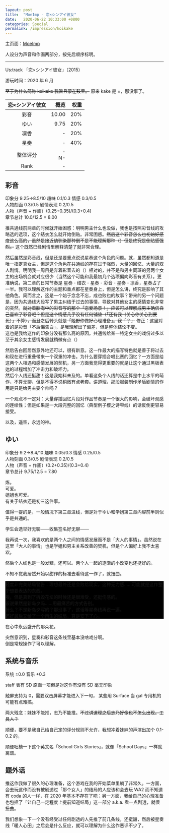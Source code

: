 ```yaml
---
layout: post
title:  "MoeImp - 恋×シンアイ彼女"
date:   2020-06-22 10:33:00 +0800
categories: Special
permalink: /impression/koikake
---
```


主页面：[MoeImp](http://yoro.xyz/impression)

人设分为声音和作画两部分，按先后顺序标明。

---

Us:track 「恋×シンアイ彼女」（2015）

游玩时间：2020 年 6 月

~~至于为什么简称 koikake 我暂且蒙在鼓里。~~ 原来 kake 是 ×，那没事了。

| 恋×シンアイ彼女 | 概览 |权重|
| :---------------: |---: |---: |
| 彩音 | 10.00 |20%|
| ゆい | 9.75 |20%|
| 凜香 | - |20%|
| 星奏 | - |40%|
| 整体评分 |-<br />N-||
| Rank |  -  ||

## 彩音

印象分 9.25→8.5/10 趣味 0.1/0.3 情感 0.3/0.5  
人物刻画 0.3/0.5 剧情表现 0.2/0.5  
人物（声音 + 作画）(0.25+0.35)/(0.3+0.4)  
章节总计 10.0/12.5 = 8.00

推共通线前两章的时候就开始困惑：明明男主什么也没做，我也是按照彩音线的攻略选的选项，这个结衣怎么就开始倒贴。非常困惑。~~然后这个彩音怎么也初始好感度这么高的，虽然是接近幼驯染那种倒不是不能理解那种（）但是终究是倒贴感强烈。~~ 这个既然已经剧情里解释清楚了就非常合理。

然后虽然是彩音线，但是还是要重点说说星奏这个角色的问题。就，虽然都知道是唯一指定真女主，但是这个角色在共通线的存在过于强烈，大量的回忆、大量的双人剧情。明明我一周目是奔着彩音去的（）相对的，并不是和男主同班的另两个女主的出场机会就对应很少（当然这个可能和我最初几个选项偏向彩音有关系）。更准确说，第二章的日常节奏是 星奏 - 结衣 - 星奏 - 彩音 - 星奏 - 凛香，星奏占了一半。我可以理解这作的主题和重点都在星奏身上，但是怎么讲，终究是影响了其他角色。简而言之，这是一个始于念念不忘，成也败也的故事？带来的另一个问题是，因为共通线大段写了男主纠结于过去的事情，导致对其他女主的感情变化非常的突然。~~就对着脑海中的彩音写的那个「恋爱场景！」应该可以理解成男主确信自己喜欢了彩音吧？但是这个情感几乎没有任何铺垫（「还有我（关心你关心到要死）」不算），而且之后转头就是「姬野你做好心理准备」。我「？」~~ 修正：这里对着的是彩音「不后悔告白」，是我理解出了偏差，但是整体结论不变。  
这也是我给这作的印象分没有那么高的原因。共通线给某一特定女主的戏份过多以至于其余女主感情发展就稍微有点（）

然后告白回居然意外地还可以，很有新意。这一作最大的描写特色就是善于将过去和现在进行重叠带来一个双重的冲击。为什么要穿插合唱比赛的回忆？一方面是给这两个人相遇和感情发展的契机，另一方面我觉得更重要的就是让这个通过黑板表达的过程增加了冲击力和破坏力。  
然后个人线还挺甜！这是我始料未及的。单看这条个人线的话还算是中上水平的萌作，不算无聊，但是不得不说稍微有点老套。讲道理，那段服装制作矛盾剧情的作用是只是给男主耍个帅吗？

一个观点不一定对：大量穿插回忆片段对作品节奏是一个很大的影响，会破坏观感的连续性；但是如果是一大段完整的回忆（典型例子樱之诗雫线）的话反倒更容易接受。

以及，遥空，永远的神。

## ゆい

印象分 9.2→8.4/10 趣味 0.05/0.3 情感 0.25/0.5  
人物刻画 0.3/0.5 剧情表现 0.2/0.5  
人物（声音 + 作画）(0.2+0.35)/(0.3+0.4)  
章节总计 9.75/12.5 = 7.80

炼。  
可爱。  
姐姐也可爱。  
有关于结衣还是初三这件事。

值得一提的是，一般情况下第三章进线，但是对于ゆい和学姐第三章内容前半则似乎是共通的。

学生会选举好无聊——收集签名好无聊——

我再说一次，我喜欢的是两个人之间的情感发展而不是「大人的事情」。虽然说在这里「大人的事情」也是学姐和男主关系改善的契机，但是个人偏好上我不太喜欢。

然后个人线也是一般发糖，还可以。两个人一起的逐渐的小改变也还挺好的。

不知不觉我居然开始以甜作的标准去看待这一作了，就扭曲。

<p style="background: #000">轻度非完美结局警告：理想最终还是会败给现实，这种无力感……可能就是这作整个想要表达的东西。<br />唉，但是真到了拆毁花坛的时候还是很难受，还挺伤感的。<br />该说果然是新岛夕吗……用最痛苦的方式告别。<br />什么？不是新岛夕写的？那没事了，这话等星奏线再说一遍。<br />还好最后又给了一个再生的结局，算是安下了心。</p>

在心中永远盛开的那朵花。

突然意识到，星奏和彩音这条线里基本没啥戏分啊。  
倒是常规操作了可以理解。

## 系统与音乐

系统 ±0.0 音乐 +0.3

staff 表有 SD 原画一项但是对这作有没有 SD 毫无印象

触屏支持为 0，需要双击屏幕才能进入下一句，
某些用 Surface 当 gal 专用机的可能有点难搞。

两大残念：妹妹不能推，志乃不能推。~~不过讲道理之后志乃好像也不怎么出现。工具人？~~

顺便，要不是我自己给自己定的评分规则不允许，我想冲着妹妹的声演出加个 0.1-0.2 的。

顺便吐槽一下这个英文名「School Girls Stories」，就像「School Days」一样就离谱。

## 题外话

推这作我做了很久的心理准备，这个游戏在我的开始菜单里躺了非常久。一方面，会去玩这作而没有被剧透过「那个女人」的结局的人应该和会去玩 WA2 而不知道有 coda 的人一样，在 2020 年基本不存在了吧；另一方面，我给自己的心理准备也包括了「让自己一定程度上提前知道结局」这一部分 a.k.a. 看一点剧透，就很扭曲。

我们想象一下一个没有经受过任何剧透的人先推了前几条线，还挺甜，然后被星奏线「暖人心田」之后会是什么反应，就可以理解为什么这作恶评不少了。
